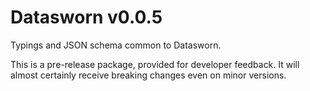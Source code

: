 # Datasworn v0.0.5

Typings and JSON schema common to Datasworn.

This is a pre-release package, provided for developer feedback. It will almost certainly receive breaking changes even on minor versions.